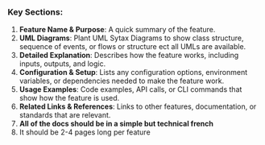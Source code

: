 ### Key Sections:
1. **Feature Name & Purpose**: A quick summary of the feature.
2. **UML Diagrams**: Plant UML Sytax Diagrams to show class structure, sequence of events, or flows or structure ect all UMLs are available. 
3. **Detailed Explanation**: Describes how the feature works, including inputs, outputs, and logic.
4. **Configuration & Setup**: Lists any configuration options, environment variables, or dependencies needed to make the feature work.
5. **Usage Examples**: Code examples, API calls, or CLI commands that show how the feature is used.
6. **Related Links & References**: Links to other features, documentation, or standards that are relevant.
7. **All of the docs should be in a simple but technical french**
8. It should be 2-4 pages long per feature
